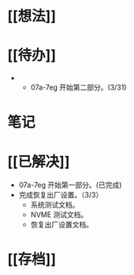 # [[想法]]

# [[待办]]
- - 07a-7eg 开始第二部分。(3/31)

# 笔记

# [[已解决]]
- 07a-7eg 开始第一部分。(已完成)
- 完成恢复出厂设置。（3/3）
	- 系统测试文档。
	- NVME 测试文档。
	- 恢复出厂设置文档。
# [[存档]]
